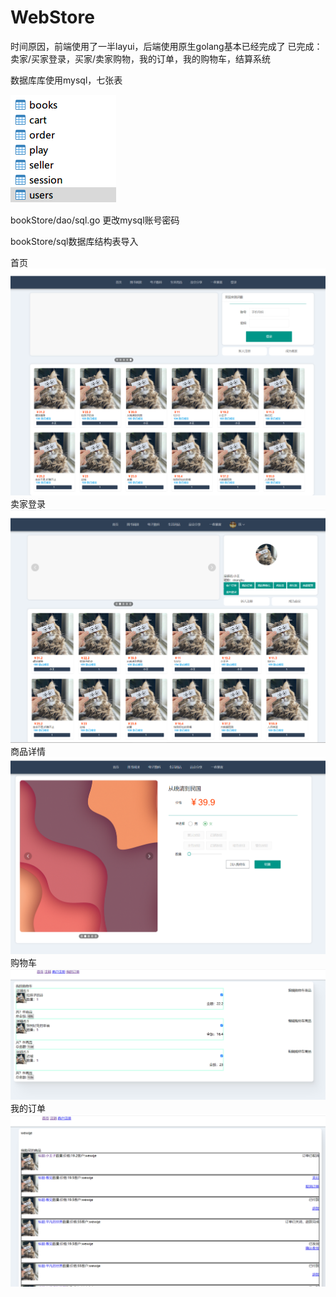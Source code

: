 # WebStore
时间原因，前端使用了一半layui，后端使用原生golang基本已经完成了
已完成：卖家/买家登录，买家/卖家购物，我的订单，我的购物车，结算系统



数据库库使用mysql，七张表

![img_4.png](img_4.png)

bookStore/dao/sql.go 更改mysql账号密码

bookStore/sql数据库结构表导入



首页
![img_1.png](img_1.png)
卖家登录
![img_2.png](img_2.png)
商品详情
![img_3.png](img_3.png)
购物车
![img_6.png](img_6.png)
我的订单
![img_7.png](img_7.png)
